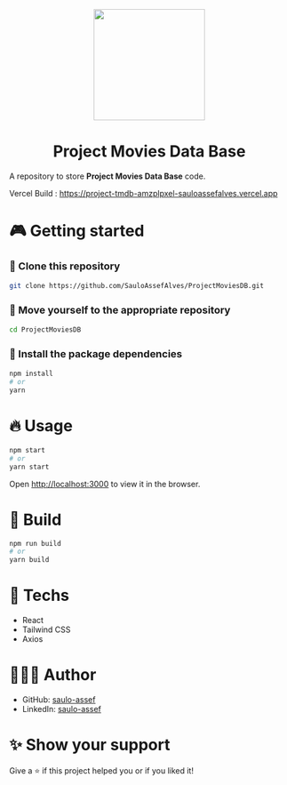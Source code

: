 <div align="center">
  <img src="./public/images/luby-logo.png" width="200" />
  <h1>Project Movies Data Base</h1>
</div>

A repository to store **Project Movies Data Base** code.

Vercel Build : https://project-tmdb-amzplpxel-sauloassefalves.vercel.app

# 🎮 Getting started

<h3 style="font-size: 18px;">🧬 Clone this repository</h3>

```bash
git clone https://github.com/SauloAssefAlves/ProjectMoviesDB.git
```

<h3 style="font-size: 18px;">📂 Move yourself to the appropriate repository</h3>

```bash
cd ProjectMoviesDB
```

<h3 style="font-size: 18px;">🎉 Install the package dependencies</h3>

```bash
npm install
# or
yarn
```

# 🔥 Usage

```bash
npm start
# or
yarn start
```

Open [http://localhost:3000](http://localhost:3000) to view it in the browser.

# 🍷 Build

```bash
npm run build
# or
yarn build
```

# 🚀 Techs

- React
- Tailwind CSS
- Axios

# 👨🏻‍💻 Author

- GitHub: [saulo-assef](https://github.com/SauloAssefAlves)
- LinkedIn: [saulo-assef](www.linkedin.com/in/saulo-assef)

# ✨ Show your support

Give a ⭐ if this project helped you or if you liked it!
